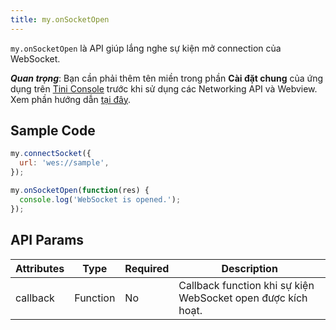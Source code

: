 ```yaml
---
title: my.onSocketOpen
---
```


`my.onSocketOpen` là API giúp lắng nghe sự kiện mở connection của WebSocket.

***Quan trọng***: Bạn cần phải thêm tên miền trong phần **Cài đặt chung** của ứng dụng trên [Tini Console](https://developer.tiki.vn/apps) trước khi sử dụng các Networking API và Webview. Xem phần hướng dẫn [tại đây](/docs/development/tini-console/whitelist-domains).

## Sample Code

```js
my.connectSocket({
  url: 'wes://sample',
});

my.onSocketOpen(function(res) {
  console.log('WebSocket is opened.');
});
```

## API Params

| Attributes | Type     | Required | Description                                                  |
| ---------- | -------- | -------- | ------------------------------------------------------------ |
| callback   | Function | No       | Callback function khi sự kiện WebSocket open được kích hoạt. |
